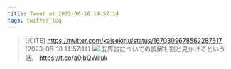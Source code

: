 ```yaml
---
title: Tweet at 2023-06-18 14:57:14
tags: twitter_log
---
```


> [!CITE] https://twitter.com/kaisekiriu/status/1670309678562287617 (2023-06-18 14:57:14)
> ![](https://twitter.com/kaisekiriu/status/1670309678562287617)
> 五界説についての誤解も割と見かけるという話。
> https://t.co/a0jbQWlluk
